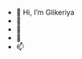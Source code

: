 - 👋 Hi, I’m Glikeriya
- 👀 
- 🌱 
- 💞️ 
- 📫 

<!---
ElenaKirillKozlova2001/ElenaKirillKozlova2001 is a ✨ special ✨ repository because its `README.md` (this file) appears on your GitHub profile.
You can click the Preview link to take a look at your changes.
--->
